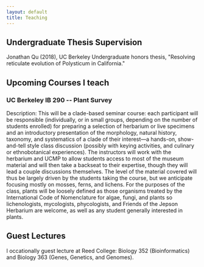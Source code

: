 ```yaml
---
layout: default
title: Teaching
---
```

## Undergraduate Thesis Supervision

Jonathan Qu (2018), UC Berkeley Undergraduate honors thesis, "Resolving reticulate evolution of Polysticum in California."

## Upcoming Courses I teach
### UC Berkeley IB 290 -- Plant Survey
Description: This will be a clade-based seminar course: each participant will be responsible (individually, or in small groups, depending on the number of students enrolled) for preparing a selection of herbarium or live specimens and an introductory presentation of the morphology, natural history, taxonomy, and systematics of a clade of their interest—a hands-on, show-and-tell style class discussion (possibly with keying activities, and culinary or ethnobotanical experiences). The instructors will work with the herbarium and UCMP to allow students access to most of the museum material and will then take a backseat to their expertise, though they will lead a couple discussions themselves. The level of the material covered will thus be largely driven by the students taking the course, but we anticipate focusing mostly on mosses, ferns, and lichens. For the purposes of the class, plants will be loosely defined as those organisms treated by the International Code of Nomenclature for algae, fungi, and plants so lichenologists, mycologists, phycologists, and Friends of the Jepson Herbarium are welcome, as well as any student generally interested in plants.

## Guest Lectures
I occationally guest lecture at Reed College: Biology 352 (Bioinformatics) and Biology 363 (Genes, Genetics, and Genomes).

